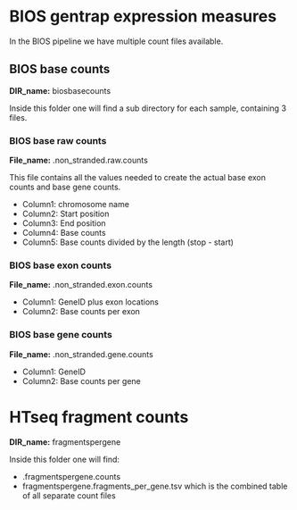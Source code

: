 # BIOS gentrap expression measures

In the BIOS pipeline we have multiple count files available.

## BIOS base counts

**DIR_name:** biosbasecounts

Inside this folder one will find a sub directory for each sample, containing 3 files.

### BIOS base raw counts

**File_name:** <SampleName>.non_stranded.raw.counts

This file contains all the values needed to create the actual base exon counts and base gene counts.

* Column1: chromosome name
* Column2: Start position
* Column3: End position
* Column4: Base counts
* Column5: Base counts divided by the length (stop - start)

### BIOS base exon counts

**File_name:** <SampleName>.non_stranded.exon.counts

* Column1: GeneID plus exon locations
* Column2: Base counts per exon

### BIOS base gene counts

**File_name:** <SampleName>.non_stranded.gene.counts

* Column1: GeneID
* Column2: Base counts per gene

# HTseq fragment counts

**DIR_name:** fragmentspergene

Inside this folder one will find:

* <SampleName>.fragmentspergene.counts
* fragmentspergene.fragments_per_gene.tsv which is the combined table of all separate count files
